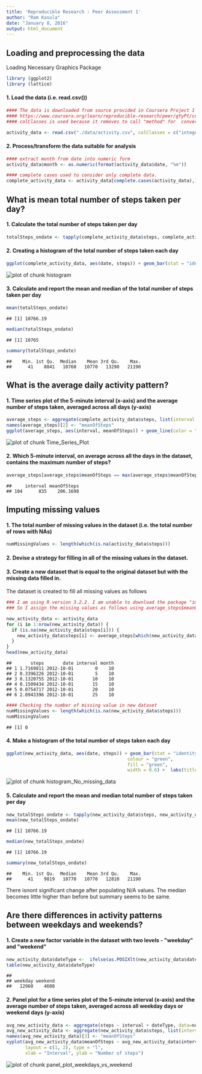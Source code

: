 ```yaml
---
title: 'Reproducible Research : Peer Assessment 1'
author: "Ram Kasula"
date: "January 8, 2016"
output: html_document
---
```

## Loading and preprocessing the data

Loading Necessary Graphics Package


```r
library (ggplot2)
library (lattice)
```

#### 1. Load the data (i.e. read.csv()) 

```r
#### The data is downloaded from source provided in Coursera Project 1 that link to
#### https://www.coursera.org/learn/reproducible-research/peer/gYyPt/course-project-1
#### colClasses is used because it removes to call "method" for  conversion from "character" to the specified formal class.

activity_data <- read.csv("./data/activity.csv", colClasses = c("integer", "Date", "factor"))
```

#### 2. Process/transform the data suitable for analysis

```r
#### extract month from date into numeric form
activity_data$month <- as.numeric(format(activity_data$date, "%m"))

#### complete cases used to consider only complete data.
complete_activity_data <- activity_data[complete.cases(activity_data),]
```


## What is mean total number of steps taken per day?

#### 1. Calculate the total number of steps taken per day

```r
totalSteps_ondate <- tapply(complete_activity_data$steps, complete_activity_data$date, sum)
```

#### 2. Creating a histogram of the total number of steps taken each day

```r
ggplot(complete_activity_data, aes(date, steps)) + geom_bar(stat = "identity", colour = "green", fill = "green", width = 0.6) + labs(title = "Histogram of Total Number of Steps Taken Each Day", x = "Date", y = "Total number of steps")
```

![plot of chunk histogram](figure/histogram-1.png) 

#### 3. Calculate and report the mean and median of the total number of steps taken per day

```r
mean(totalSteps_ondate)
```

```
## [1] 10766.19
```

```r
median(totalSteps_ondate)
```

```
## [1] 10765
```

```r
summary(totalSteps_ondate)
```

```
##    Min. 1st Qu.  Median    Mean 3rd Qu.    Max. 
##      41    8841   10760   10770   13290   21190
```

##  What is the average daily activity pattern?

#### 1. Time series plot of the 5-minute interval (x-axis) and the average number of steps taken, averaged across all days (y-axis)

```r
average_steps <- aggregate(complete_activity_data$steps, list(interval = as.numeric(as.character(complete_activity_data$interval))), FUN = "mean")
names(average_steps)[2] <- "meanOfSteps"
ggplot(average_steps, aes(interval, meanOfSteps)) + geom_line(color = "green", size = 0.6) + labs(title = "Time Series Plot of the 5-minute Interval", x = "5-minute intervals", y = "Average Number of Steps Taken")
```

![plot of chunk Time_Series_Plot](figure/Time_Series_Plot-1.png) 

#### 2. Which 5-minute interval, on average across all the days in the dataset, contains the maximum number of steps?

```r
average_steps[average_steps$meanOfSteps == max(average_steps$meanOfSteps), ]
```

```
##     interval meanOfSteps
## 104      835    206.1698
```

## Imputing missing values  

#### 1. The total number of missing values in the dataset (i.e. the total number of rows with NAs)

```r
numMissingValues <- length(which(is.na(activity_data$steps)))
```

#### 2. Devise a strategy for filling in all of the missing values in the dataset. 

#### 3. Create a new dataset that is equal to the original dataset but with the missing data filled in.

The dataset is created to fill all missing values as follows


```r
### I am using R version 3.2.2. I am unable to download the package "impute" for this version
### So I assign the missing values as follows using average_steps$meanOfSteps

new_activity_data <- activity_data 
for (i in 1:nrow(new_activity_data)) {
  if (is.na(new_activity_data$steps[i])) {
    new_activity_data$steps[i] <- average_steps[which(new_activity_data$interval[i] == average_steps$interval), ]$meanOfSteps
  }
}
head(new_activity_data)
```

```
##       steps       date interval month
## 1 1.7169811 2012-10-01        0    10
## 2 0.3396226 2012-10-01        5    10
## 3 0.1320755 2012-10-01       10    10
## 4 0.1509434 2012-10-01       15    10
## 5 0.0754717 2012-10-01       20    10
## 6 2.0943396 2012-10-01       25    10
```

```r
#### Checking the number of missing value in new dataset
numMissingValues <- length(which(is.na(new_activity_data$steps)))
numMissingValues
```

```
## [1] 0
```

#### 4. Make a histogram of the total number of steps taken each day 

```r
ggplot(new_activity_data, aes(date, steps)) + geom_bar(stat = "identity",
                                             colour = "green",
                                             fill = "green",
                                             width = 0.6) +  labs(title = "Histogram of Total Number of Steps Taken Each Day (no missing data)", x = "Date", y = "Total number of steps")
```

![plot of chunk histogram_No_missing_data](figure/histogram_No_missing_data-1.png) 

#### 5. Calculate and report the mean and median total number of steps taken per day

```r
new_totalSteps_ondate <- tapply(new_activity_data$steps, new_activity_data$date, sum)
mean(new_totalSteps_ondate)
```

```
## [1] 10766.19
```

```r
median(new_totalSteps_ondate)
```

```
## [1] 10766.19
```

```r
summary(new_totalSteps_ondate)
```

```
##    Min. 1st Qu.  Median    Mean 3rd Qu.    Max. 
##      41    9819   10770   10770   12810   21190
```
There isnont significant change after populating N/A values. The median becomes little higher than before but summary seems to be same.

## Are there differences in activity patterns between weekdays and weekends?

#### 1. Create a new factor variable in the dataset with two levels - "weekday" and "weekend" 

```r
new_activity_data$dateType <-  ifelse(as.POSIXlt(new_activity_data$date)$wday %in% c(0,6), 'weekend', 'weekday')
table(new_activity_data$dateType)
```

```
## 
## weekday weekend 
##   12960    4608
```

#### 2. Panel plot for a time series plot of the 5-minute interval (x-axis) and the average number of steps  taken, averaged across all weekday days or weekend days (y-axis)

```r
avg_new_activity_data <- aggregate(steps ~ interval + dateType, data=new_activity_data, mean)
avg_new_activity_data <- aggregate(new_activity_data$steps, list(interval = as.numeric(as.character(new_activity_data$interval)), weekdays=new_activity_data$dateType),FUN = "mean")
names(avg_new_activity_data)[3] <- "meanOfSteps"
xyplot(avg_new_activity_data$meanOfSteps ~ avg_new_activity_data$interval | avg_new_activity_data$weekdays, 
       layout = c(1, 2), type = "l", 
       xlab = "Interval", ylab = "Number of steps")
```

![plot of chunk panel_plot_weekdays_vs_weekend](figure/panel_plot_weekdays_vs_weekend-1.png) 
